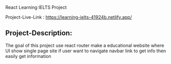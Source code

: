 React Learning IELTS Project<br>

Project-Live-Link : https://learning-ielts-41924b.netlify.app/

<h2>Project-Description:</h2> 

<p>The goal of this project use react router make a educational website where UI show single page site if user want to navigate navbar link to get info then easily get information</P>

